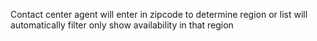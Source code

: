 Contact center agent will enter in zipcode to determine region or list will automatically filter only show availability in that region
